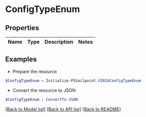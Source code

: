 # ConfigTypeEnum
## Properties

Name | Type | Description | Notes
------------ | ------------- | ------------- | -------------

## Examples

- Prepare the resource
```powershell
$ConfigTypeEnum = Initialize-PSSailpoint.V2024ConfigTypeEnum 
```

- Convert the resource to JSON
```powershell
$ConfigTypeEnum | ConvertTo-JSON
```

[[Back to Model list]](../README.md#documentation-for-models) [[Back to API list]](../README.md#documentation-for-api-endpoints) [[Back to README]](../README.md)

